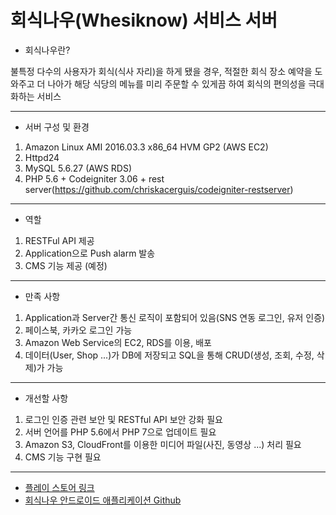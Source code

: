 # 회식나우(Whesiknow) 서비스 서버

- 회식나우란?

불특정 다수의 사용자가 회식(식사 자리)을 하게 됐을 경우, 적절한 회식 장소 예약을 도와주고 더 나아가 해당 식당의 메뉴를 미리 주문할 수 있게끔 하여 회식의 편의성을 극대화하는 서비스

---

- 서버 구성 및 환경

1. Amazon Linux AMI 2016.03.3 x86_64 HVM GP2 (AWS EC2)
2. Httpd24
3. MySQL 5.6.27 (AWS RDS)
4. PHP 5.6 + Codeigniter 3.06 + rest server(https://github.com/chriskacerguis/codeigniter-restserver)

---

- 역할

1. RESTFul API 제공
2. Application으로 Push alarm 발송
3. CMS 기능 제공 (예정)

---

- 만족 사항

1. Application과 Server간 통신 로직이 포함되어 있음(SNS 연동 로그인, 유저 인증)
2. 페이스북, 카카오 로그인 가능
3. Amazon Web Service의 EC2, RDS를 이용, 배포
4. 데이터(User, Shop ...)가 DB에 저장되고 SQL을 통해 CRUD(생성, 조회, 수정, 삭제)가 가능

---

- 개선할 사항

1. 로그인 인증 관련 보안 및 RESTful API 보안 강화 필요
2. 서버 언어를 PHP 5.6에서 PHP 7으로 업데이트 필요
3. Amazon S3, CloudFront를 이용한 미디어 파일(사진, 동영상 ...) 처리 필요
4. CMS 기능 구현 필요

---

* [플레이 스토어 링크](https://play.google.com/store/apps/details?id=com.knunu.android.whesiknow)
* [회식나우 안드로이드 애플리케이션 Github](https://github.com/knunu/whesiknow_android)


